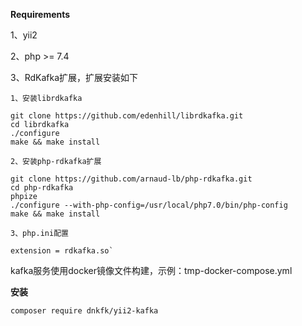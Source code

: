 **Requirements**

1、yii2

2、php >= 7.4

3、RdKafka扩展，扩展安装如下 

    1、安装librdkafka

    git clone https://github.com/edenhill/librdkafka.git
    cd librdkafka
    ./configure
    make && make install
    
    2、安装php-rdkafka扩展
    
    git clone https://github.com/arnaud-lb/php-rdkafka.git
    cd php-rdkafka
    phpize
    ./configure --with-php-config=/usr/local/php7.0/bin/php-config
    make && make install
    
    3、php.ini配置
    
    extension = rdkafka.so`

kafka服务使用docker镜像文件构建，示例：tmp-docker-compose.yml

**安装**

`composer require dnkfk/yii2-kafka`